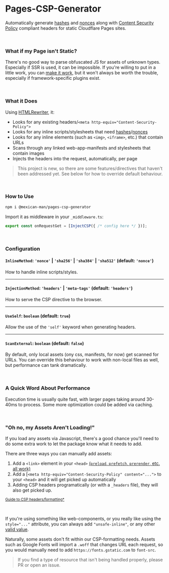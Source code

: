 # Pages-CSP-Generator
Automatically generate [hashes](https://content-security-policy.com/hash/) and [nonces](https://content-security-policy.com/nonce/) along with [Content Security Policy](https://content-security-policy.com/) compliant headers for static Cloudflare Pages sites.

<br />

### What if my Page isn't Static?
There's no good way to parse obfuscated JS for assets of unknown types. Especially if SSR is used, it can be impossible. If you're willing to put in a little work, you can [make it work](#"oh-no-my-assets-arent-loading"), but it won't always be worth the trouble, especially if framework-specific plugins exist.

<br />

### What it Does
Using [HTMLRewriter](https://developers.cloudflare.com/workers/runtime-apis/html-rewriter), it:
- Looks for any existing headers/`<meta http-equiv="Content-Security-Policy">`
- Looks for any inline scripts/stylesheets that need [hashes](https://content-security-policy.com/hash/)/[nonces](https://content-security-policy.com/nonce/)
- Looks for any inline elements (such as `<img>`, `<iframe>`, etc.) that contain URLs
- Scans through any linked web-app-manifests and stylesheets that contain images
- Injects the headers into the request, automatically, per page

> This project is new, so there are some features/directives that haven't been addressed yet. See below for how to override default behaviour.

<br />

### How to Use
```sh
npm i @mexican-man/pages-csp-generator
```
Import it as middleware in your `_middleware.ts`:
```ts
export const onRequestGet = [InjectCSP({ /* config here */ })];
```
<br />

### Configuration


#### `InlineMethod`: `'nonce'` |  `'sha256'` | `'sha384'` | `'sha512'` (default: `'nonce'`)
How to handle inline scripts/styles.

<hr />

#### `InjectionMethod`: `'headers'` | `'meta-tags'` (default: `'headers'`)
How to serve the CSP directive to the browser.

<hr />

#### `UseSelf`: `boolean` (default: `true`)
Allow the use of the `'self'` keyword when generating headers.

<hr />

#### `ScanExternal`: `boolean` (default: `false`)
By default, only local assets (ony css, manifests, for now) get scanned for URLs. You can override this behaviour to work with non-local files as well, but performance can tank dramatically.

<br />

### A Quick Word About Performance
Execution time is usually quite fast, with larger pages taking around 30-40ms to process. Some more optimization could be added via caching.

<br />

### "Oh no, my Assets Aren't Loading!"
If you load any assets via Javascript, there's a good chance you'll need to do some extra work to let the package know what it needs to add.

There are three ways you can manually add assets:
1. Add a `<link>` element in your `<head>` [(`preload`, `prefetch`, `prerender`, etc. all work)](https://developer.mozilla.org/en-US/docs/Web/HTML/Link_types/preload)
1. Add a [`<meta http-equiv="Content-Security-Policy" content="...">` to your `<head>` and it will get picked up automatically
1. Adding CSP headers programatically (or with a `_headers` file), they will also get picked up.

<small>[Guide to CSP headers/formatting*](https://content-security-policy.com/)</small>

<br />

If you're using something like web-components, or you really like using the `style="..."` attribute, you can always add `"unsafe-inline"`, or any other [valid value](https://content-security-policy.com/#source_list).


Naturally, some assets don't fit within our CSP-formatting needs. Assets such as Google Fonts will import a `.woff` that changes URL each request, so you would manually need to add `https://fonts.gstatic.com` to `font-src`.

> If you find a type of resource that isn't being handled properly, please PR or open an issue.